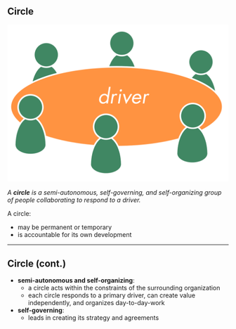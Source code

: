 ## Circle

![right,fit](img/circle/circle-driver.png)  

_A **circle** is a semi-autonomous, self-governing, and self-organizing group of people collaborating to respond to a driver._

A circle:

* may be permanent or temporary
* is accountable for its own development

---

## Circle (cont.)

* **semi-autonomous and self-organizing**: 
    * a circle acts within the constraints of the surrounding organization
    * each circle responds to a primary driver, can create value independently, and organizes day-to-day-work
* **self-governing**:
    * leads in creating its strategy and agreements